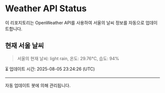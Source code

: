 
# Weather API Status

이 리포지토리는 OpenWeather API를 사용하여 서울의 날씨 정보를 자동으로 업데이트합니다.

## 현재 서울 날씨
> 서울의 현재 날씨: light rain, 온도: 29.76°C, 습도: 94%

⏳ 업데이트 시간: 2025-08-05 23:24:26 (UTC)

---
자동 업데이트 봇에 의해 관리됩니다.
